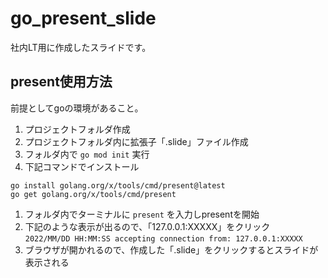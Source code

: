 # go_present_slide

社内LT用に作成したスライドです。

## present使用方法

前提としてgoの環境があること。

1. プロジェクトフォルダ作成
1. プロジェクトフォルダ内に拡張子「.slide」ファイル作成
1. フォルダ内で `go mod init` 実行
1. 下記コマンドでインストール
  ```
  go install golang.org/x/tools/cmd/present@latest
  go get golang.org/x/tools/cmd/present
  ```
1. フォルダ内でターミナルに `present` を入力しpresentを開始
1. 下記のような表示が出るので、「127.0.0.1:XXXXX」をクリック  
  `2022/MM/DD HH:MM:SS accepting connection from: 127.0.0.1:XXXXX`
1. ブラウザが開かれるので、作成した「.slide」をクリックするとスライドが表示される
